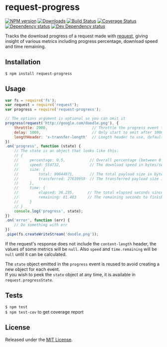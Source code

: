 # request-progress

[![NPM version][npm-image]][npm-url] [![Downloads][downloads-image]][npm-url] [![Build Status][travis-image]][travis-url] [![Coverage Status][coveralls-image]][coveralls-url] [![Dependency status][david-dm-image]][david-dm-url] [![Dev Dependency status][david-dm-dev-image]][david-dm-dev-url]

[npm-url]:https://npmjs.org/package/request-progress
[downloads-image]:http://img.shields.io/npm/dm/request-progress.svg
[npm-image]:http://img.shields.io/npm/v/request-progress.svg
[travis-url]:https://travis-ci.org/IndigoUnited/node-request-progress
[travis-image]:http://img.shields.io/travis/IndigoUnited/node-request-progress.svg
[coveralls-url]:https://coveralls.io/r/IndigoUnited/node-request-progress
[coveralls-image]:https://img.shields.io/coveralls/IndigoUnited/node-request-progress.svg
[david-dm-url]:https://david-dm.org/IndigoUnited/node-request-progress
[david-dm-image]:https://img.shields.io/david/IndigoUnited/node-request-progress.svg
[david-dm-dev-url]:https://david-dm.org/IndigoUnited/node-request-progress#info=devDependencies
[david-dm-dev-image]:https://img.shields.io/david/dev/IndigoUnited/node-request-progress.svg

Tracks the download progress of a request made with [request](https://github.com/mikeal/request), giving insight of various metrics including progress percentage, download speed and time remaining.


## Installation

`$ npm install request-progress`


## Usage

```js
var fs = require('fs');
var request = require('request');
var progress = require('request-progress');

// The options argument is optional so you can omit it
progress(request('http://google.com/doodle.png'), {
    throttle: 2000,                    // Throttle the progress event to 2000ms, defaults to 1000ms
    delay: 1000,                       // Only start to emit after 1000ms delay, defaults to 0ms
    lengthHeader: 'x-transfer-length'  // Length header to use, defaults to content-length
})
.on('progress', function (state) {
    // The state is an object that looks like this:
    // {
    //     percentage: 0.5,           // Overall percentage (between 0 to 1)
    //     speed: 554732,             // The download speed in bytes/sec
    //     size: {
    //         total: 90044871,       // The total payload size in bytes
    //         transferred: 27610959  // The transferred payload size in bytes
    //     },
    //     time: {
    //         elapsed: 36.235,      // The total elapsed seconds since the start (3 decimals)
    //         remaining: 81.403     // The remaining seconds to finish (3 decimals)
    //     }
    // }
    console.log('progress', state);
})
.on('error', function (err) {
    // Do something with err
})
.pipe(fs.createWriteStream('doodle.png'));
```

If the request's response does not include the `content-length` header, the values of some metrics will be `null`.
Also `speed` and `time.remaining` will be `null` until it can be calculated.

The `state` object emitted in the `progress` event is reused to avoid creating a new object for each event.   
If you wish to peek the `state` object at any time, it is available in `request.progressState`.


## Tests

`$ npm test`   
`$ npm test-cov` to get coverage report


## License

Released under the [MIT License](http://www.opensource.org/licenses/mit-license.php).
